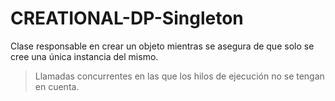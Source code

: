 # CREATIONAL-DP-Singleton
Clase responsable en crear un objeto mientras se asegura de que solo se cree una única instancia del mismo.

> Llamadas concurrentes en las que los hilos de ejecución no se tengan en cuenta.
